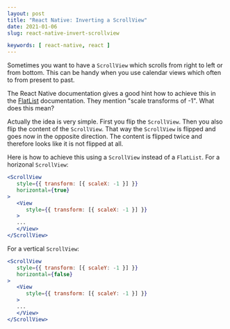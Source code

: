 ```yaml
---
layout: post
title: "React Native: Inverting a ScrollView"
date: 2021-01-06
slug: react-native-invert-scrollview

keywords: [ react-native, react ]
---
```


Sometimes you want to have a `ScrollView` which scrolls from right to left or from bottom. This can be handy when you use calendar views which often to from present to past.

The React Native documentation gives a good hint how to achieve this in the [FlatList](https://reactnative.dev/docs/0.62/flatlist#inverted) documentation. They mention "scale transforms of -1". What does this mean?

Actually the idea is very simple. First you flip the `ScrollView`. Then you also flip the content of the `ScrollView`. That way the `ScrollView` is flipped and goes now in the opposite direction. The content is flipped twice and therefore looks like it is not flipped at all.

Here is how to achieve this using a `ScrollView` instead of a `FlatList`. For a horizonal `ScrollView`:


```jsx
<ScrollView
   style={{ transform: [{ scaleX: -1 }] }}
   horizontal={true}
>
   <View
      style={{ transform: [{ scaleX: -1 }] }}
   >
   ...
   </View>
</ScrollView>
```


For a vertical `ScrollView`:

```jsx
<ScrollView
   style={{ transform: [{ scaleY: -1 }] }}
   horizontal={false}
>
   <View
      style={{ transform: [{ scaleY: -1 }] }}
   >
   ...
   </View>
</ScrollView>
```
